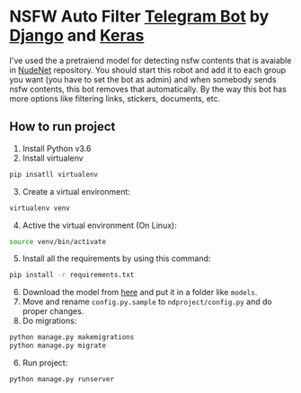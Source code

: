 # NSFW Auto Filter [Telegram Bot](https://core.telegram.org/bots) by [Django](https://www.djangoproject.com/) and [Keras](https://keras.io/)
I've used the a pretraiend model for detecting nsfw contents that is avaiable in [NudeNet](https://github.com/notAI-tech/NudeNet) repository.
You should start this robot and add it to each group you want (you have to set the bot as admin) and when somebody sends nsfw contents, this bot removes that automatically. By the way this bot has more options like filtering links, stickers, documents, etc.

## How to run project
1. Install Python v3.6
2. Install virtualenv
```bash
pip insatll virtualenv
```
3. Create a virtual environment:
```bash
virtualenv venv
```
4. Active the virtual environment (On Linux):
```bash
source venv/bin/activate
```
5. Install all the requirements by using this command:
```bash
pip install -r requirements.txt
```
6. Download the model from [here](https://github.com/bedapudi6788/NudeNet/releases/download/v0/classifier_model) and put it in a folder like `models`.
7. Move and rename `config.py.sample` to `ndproject/config.py` and do proper changes.
8. Do migrations:
```bash
python manage.py makemigrations
python manage.py migrate
```
6. Run project:
```bash
python manage.py runserver
```
